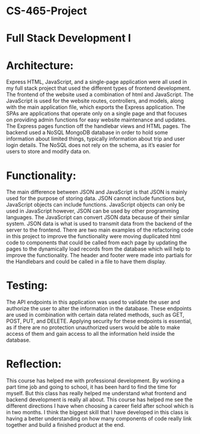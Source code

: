# CS-465-Project
# Full Stack Development I

# Architecture:
Express HTML, JavaScript, and a single-page application were all used in my full stack project that used the different types of frontend development. The frontend of the website used a combination of html and JavaScript. The JavaScript is used for the website routes, controllers, and models, along with the main application file, which exports the Express application. The SPAs are applications that operate only on a single page and that focuses on providing admin functions for easy website maintenance and updates. The Express pages function off the handlebar views and HTML pages. The backend used a NoSQL MongoDB database in order to hold some information about limited things, typically information about trip and user login details. The NoSQL does not rely on the schema, as it’s easier for users to store and modify data on.

# Functionality:
The main difference between JSON and JavaScript is that JSON is mainly used for the purpose of storing data. JSON cannot include functions but, JavaScript objects can include functions. JavaScript objects can only be used in JavaScript however, JSON can be used by other programming languages. The JavaScript can convert JSON data because of their similar system. JSON data is what is used to transmit data from the backend of the server to the frontend. There are two main examples of the refactoring code in this project to improve the functionality were moving duplicated html code to components that could be called from each page by updating the pages to the dynamically load records from the database which will help to improve the functionality. The header and footer were made into partials for the Handlebars and could be called in a file to have them display.

# Testing:
The API endpoints in this application was used to validate the user and authorize the user to alter the information in the database. These endpoints are used in combination with certain data related methods, such as GET, POST, PUT, and DELETE. Applying security for these endpoints is essential, as if there are no protection unauthorized users would be able to make access of them and gain access to all the information held inside the database.

# Reflection:
This course has helped me with professional development. By working a part time job and going to school, it has been hard to find the time for myself. But this class has really helped me understand what frontend and backend development is really all about. This course has helped me see the different directions I have when choosing a career field after school which is in two months. I think the biggest skill that I have developed in this class is having a better understanding on how many components of code really link together and build a finished product at the end.
